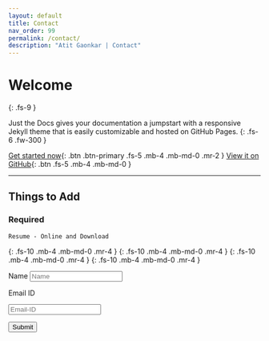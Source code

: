 ```yaml
---
layout: default
title: Contact
nav_order: 99
permalink: /contact/
description: "Atit Gaonkar | Contact"
---
```


# Welcome
{: .fs-9 }

Just the Docs gives your documentation a jumpstart with a responsive Jekyll theme that is easily customizable and hosted on GitHub Pages.
{: .fs-6 .fw-300 }

[Get started now](#getting-started){: .btn .btn-primary .fs-5 .mb-4 .mb-md-0 .mr-2 } [View it on GitHub](){: .btn .fs-5 .mb-4 .mb-md-0 }



---

## Things to Add

### Required

```
Resume - Online and Download
```

<link rel="stylesheet" href="..\assets\css\bootstrap-iso.css" crossorigin="anonymous">

<script src="https://kit.fontawesome.com/a773360a89.js" crossorigin="anonymous"></script>

<a href="mailto:atit.sgaonkar@gmail.com" class="fas fa-envelope" target="_blank"></a>{: .fs-10 .mb-4 .mb-md-0 .mr-4 }
<a href="https://www.linkedin.com/in/atit-gaonkar/" class="fab fa-linkedin" target="_blank" style=""></a>{: .fs-10 .mb-4 .mb-md-0 .mr-4 }
<a href="https://github.com/asgaonkar" class="fab fa-github" target="_blank"></a>{: .fs-10 .mb-4 .mb-md-0 .mr-4 }
<a href="https://www.instagram.com/atit.sgaonkar/" class="fab fa-instagram" target="_blank"></a>{: .fs-10 .mb-4 .mb-md-0 .mr-4 }

<div class="bootstrap-iso">
<form class="form-inline">
  <label class="sr-only" for="inlineFormInputName2">Name</label>
  <input type="text" class="form-control mb-2 mr-sm-2" id="inlineFormInputName2" placeholder="Name">

  <label class="sr-only" for="inlineFormInputGroupUsername2">Email ID</label>
  <div class="input-group mb-2 mr-sm-2">
    <div class="input-group-prepend">
      <div class="input-group-text"><i class="fas fa-envelope"></i></div>
    </div>
    <input type="text" class="form-control" id="inlineFormInputGroupUsername2" placeholder="Email-ID">
  </div>

  <!-- <div class="form-check mb-2 mr-sm-2">
    <input class="form-check-input" type="checkbox" id="inlineFormCheck">
    <label class="form-check-label" for="inlineFormCheck">
      Remember me
    </label>
  </div> -->

  <button type="submit" class="btn btn-primary mb-2">Submit</button>
</form>
</div>